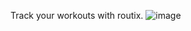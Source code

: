 Track your workouts with routix.
![image](https://github.com/ikunaltripathi/routix/assets/95686310/4594fc2e-a159-4fd2-922e-b6641621d145)

 
 
